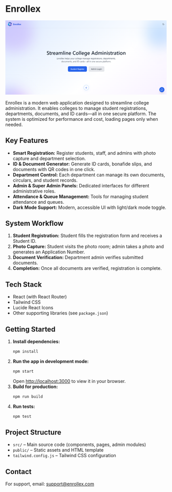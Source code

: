 # Enrollex
![Enrollex Screenshot](https://github.com/HarshKochar9008/Enrollex/blob/f986e27efc8fb5fb83fe60a3c39abb73d5003360/public/student.png)

Enrollex is a modern web application designed to streamline college administration. It enables colleges to manage student registrations, departments, documents, and ID cards—all in one secure platform. The system is optimized for performance and cost, loading pages only when needed.

## Key Features
- **Smart Registration:** Register students, staff, and admins with photo capture and department selection.
- **ID & Document Generator:** Generate ID cards, bonafide slips, and documents with QR codes in one click.
- **Department Control:** Each department can manage its own documents, circulars, and student records.
- **Admin & Super Admin Panels:** Dedicated interfaces for different administrative roles.
- **Attendance & Queue Management:** Tools for managing student attendance and queues.
- **Dark Mode Support:** Modern, accessible UI with light/dark mode toggle.

## System Workflow
1. **Student Registration:** Student fills the registration form and receives a Student ID.
2. **Photo Capture:** Student visits the photo room; admin takes a photo and generates an Application Number.
3. **Document Verification:** Department admin verifies submitted documents.
4. **Completion:** Once all documents are verified, registration is complete.

## Tech Stack
- React (with React Router)
- Tailwind CSS
- Lucide React Icons
- Other supporting libraries (see `package.json`)

## Getting Started
1. **Install dependencies:**
   ```bash
   npm install
   ```
2. **Run the app in development mode:**
   ```bash
   npm start
   ```
   Open [http://localhost:3000](http://localhost:3000) to view it in your browser.
3. **Build for production:**
   ```bash
   npm run build
   ```
4. **Run tests:**
   ```bash
   npm test
   ```

## Project Structure
- `src/` – Main source code (components, pages, admin modules)
- `public/` – Static assets and HTML template
- `tailwind.config.js` – Tailwind CSS configuration

## Contact
For support, email: [support@enrollex.com](mailto:support@enrollex.com)
